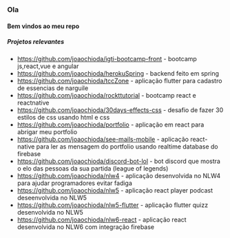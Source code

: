 ### Ola

#### Bem vindos ao meu repo

##### Projetos relevantes

* https://github.com/joaochioda/igti-bootcamp-front - bootcamp js,react,vue e angular
* https://github.com/joaochioda/herokuSpring - backend feito em spring
* https://github.com/joaochioda/tccZone - aplicação flutter para cadastro de essencias de narguile
* https://github.com/joaochioda/rockttutorial - bootcamp react e reactnative
* https://github.com/joaochioda/30days-effects-css - desafio de fazer 30 estilos de css usando html e css
* https://github.com/joaochioda/portfolio - aplicação em react para abrigar meu portfolio
* https://github.com/joaochioda/see-mails-mobile - aplicação react-native para ler as mensagem do portfolio usando realtime database do firebase
* https://github.com/joaochioda/discord-bot-lol - bot discord que mostra o elo das pessoas da sua partida (league of legends)
* https://github.com/joaochioda/nlw4 - aplicação desenvolvida no NLW4 para ajudar programadores evitar fadiga
* https://github.com/joaochioda/nlw5 - aplicação react player podcast deseenvolvida no NLW5
* https://github.com/joaochioda/nlw5-flutter - aplicação flutter quizz desenvolvida no NLW5
* https://github.com/joaochioda/nlw6-react - aplicação react desenvolvida no NLW6 com integração firebase

